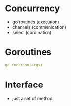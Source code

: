# Concurrency
- go routines (execution)
- channels (communication)
- select (cordination)

# Goroutines
```yaml
go function(args)
```

# Interface
- just a set of method